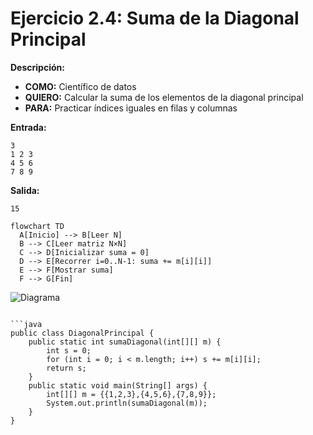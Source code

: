 # Ejercicio 2.4: Suma de la Diagonal Principal  
**Descripción:**  
- **COMO:** Científico de datos  
- **QUIERO:** Calcular la suma de los elementos de la diagonal principal  
- **PARA:** Practicar índices iguales en filas y columnas  

**Entrada:**  
```
3  
1 2 3  
4 5 6  
7 8 9
```

**Salida:**  
```
15
```

```mermaid
flowchart TD
  A[Inicio] --> B[Leer N]  
  B --> C[Leer matriz N×N]  
  C --> D[Inicializar suma = 0]  
  D --> E[Recorrer i=0..N-1: suma += m[i][i]]  
  E --> F[Mostrar suma]  
  F --> G[Fin]
```

![Diagrama](/cristhian-pardo-data-structures-portfolio/images/2.%20Matrices/diagram4.png)
```

```java
public class DiagonalPrincipal {
    public static int sumaDiagonal(int[][] m) {
        int s = 0;
        for (int i = 0; i < m.length; i++) s += m[i][i];
        return s;
    }
    public static void main(String[] args) {
        int[][] m = {{1,2,3},{4,5,6},{7,8,9}};
        System.out.println(sumaDiagonal(m));
    }
}
```